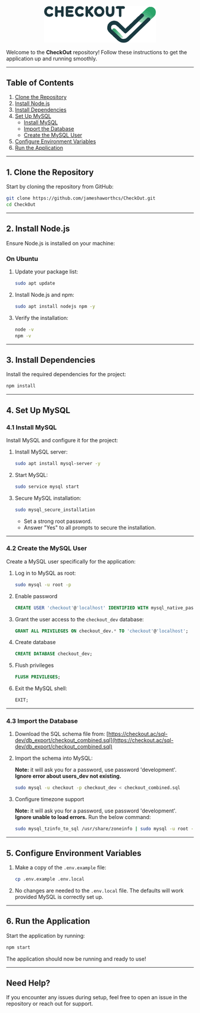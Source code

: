 <div style="text-align: center;">
  <picture>
    <source media="(prefers-color-scheme: dark)" srcset="https://raw.githubusercontent.com/jameshaworthcs/CheckOut/refs/heads/main/public/static/images/1.3-white.png?token=GHSAT0AAAAAAC5ENSKG2ADJBTJMBUVVSXRQZ5FLKKQ">
    <img width="300" alt="CheckOut Logo" src="https://raw.githubusercontent.com/jameshaworthcs/CheckOut/refs/heads/main/public/static/images/chk_d_v.svg?token=GHSAT0AAAAAAC5ENSKHS4XHP6Z4ZONGQWRAZ5FLJQA">
  </picture>
</div>

Welcome to the **CheckOut** repository! Follow these instructions to get the application up and running smoothly.

---

## **Table of Contents**
1. [Clone the Repository](#1-clone-the-repository)
2. [Install Node.js](#2-install-nodejs)
3. [Install Dependencies](#3-install-dependencies)
4. [Set Up MySQL](#4-set-up-mysql)
   - [Install MySQL](#41-install-mysql)
   - [Import the Database](#42-import-the-database)
   - [Create the MySQL User](#43-create-the-mysql-user)
5. [Configure Environment Variables](#5-configure-environment-variables)
6. [Run the Application](#6-run-the-application)

---

## **1. Clone the Repository**

Start by cloning the repository from GitHub:

```bash
git clone https://github.com/jameshaworthcs/CheckOut.git
cd CheckOut
```

---

## **2. Install Node.js**

Ensure Node.js is installed on your machine:

### **On Ubuntu**
1. Update your package list:
   ```bash
   sudo apt update
   ```
2. Install Node.js and npm:
   ```bash
   sudo apt install nodejs npm -y
   ```
3. Verify the installation:
   ```bash
   node -v
   npm -v
   ```

---

## **3. Install Dependencies**

Install the required dependencies for the project:

```bash
npm install
```

---

## **4. Set Up MySQL**

### **4.1 Install MySQL**

Install MySQL and configure it for the project:

1. Install MySQL server:
   ```bash
   sudo apt install mysql-server -y
   ```
2. Start MySQL:
   ```bash
   sudo service mysql start
   ```
3. Secure MySQL installation:
   ```bash
   sudo mysql_secure_installation
   ```
   - Set a strong root password.
   - Answer "Yes" to all prompts to secure the installation.

---

### **4.2 Create the MySQL User**

Create a MySQL user specifically for the application:

1. Log in to MySQL as root:
   ```bash
   sudo mysql -u root -p
   ```
2. Enable password
    ```sql
    CREATE USER 'checkout'@'localhost' IDENTIFIED WITH mysql_native_password BY 'development';
    ```
3. Grant the user access to the `checkout_dev` database:
   ```sql
   GRANT ALL PRIVILEGES ON checkout_dev.* TO 'checkout'@'localhost';
   ```
4. Create database
    ```sql
    CREATE DATABASE checkout_dev;
    ```
5. Flush privileges
    ```sql
    FLUSH PRIVILEGES;
    ```
6. Exit the MySQL shell:
   ```sql
   EXIT;
   ```

---

### **4.3 Import the Database**

1. Download the SQL schema file from:
   [https://checkout.ac/sql-dev/db_export/checkout_combined.sql](https://checkout.ac/sql-dev/db_export/checkout_combined.sql)

2. Import the schema into MySQL:

   **Note:** it will ask you for a password, use password 'development'. **Ignore error about users_dev not existing.**
   ```bash
   sudo mysql -u checkout -p checkout_dev < checkout_combined.sql
   ```

3. Configure timezone support

   **Note:** it will ask you for a password, use password 'development'. **Ignore unable to load errors.**
    Run the below command:
    ```bash
    sudo mysql_tzinfo_to_sql /usr/share/zoneinfo | sudo mysql -u root -p mysql
    ```

---

## **5. Configure Environment Variables**

1. Make a copy of the `.env.example` file:
   ```bash
   cp .env.example .env.local
   ```
2. No changes are needed to the `.env.local` file. The defaults will work provided MySQL is correctly set up.

---

## **6. Run the Application**

Start the application by running:

```bash
npm start
```

The application should now be running and ready to use!

---

## **Need Help?**

If you encounter any issues during setup, feel free to open an issue in the repository or reach out for support.